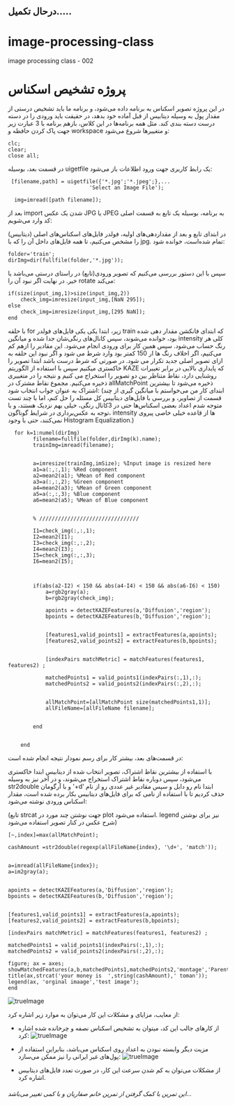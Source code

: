 ## درحال تکمیل.....
# image-processing-class
image processing class - 002

# پروژه تشخیص اسکناس
در این پروژه تصویر اسکناس به برنامه داده می‌شود، و برنامه ما باید تشخیص درستی از مقدار پول به وسیله دیتابیس از قبل آماده خود بدهد، در حقیقت باید ورودی را در دسته درست دسته بندی کند.
مثل همه برنامه‌ها در این کلاس، بازهم برنامه با 3 عبارت زیر جهت پاک کردن حافظه و workspace و متغییرها شروع می‌شود:
```
clc;
clear;
close all;
```
در قسمت بعد، بوسیله uigetfile یک رابط کاربری جهت ورود اطلاعات  باز می‌شود:
```
 [filename,path] = uigetfile({'*.jpg';'*.jpeg';},...
                          'Select an Image File');

  img=imread([path filename]);
```

بعد از import شدن یک عکس JPG یا JPEG به برنامه، بوسیله یک تابع به قسمت اصلی کد وارد می‌شویم:

در ابتدای تابع و بعد از مقدار‌دهی‌های اولیه‌، فولدر فایل‌های اسکناس‌های اصلی (دیتابیس) را مشخص می‌کنیم، تا همه فایل‌های داخل آن را که با jpg. تمام شده‌است، خوانده شود:
```
folder='train';
dirImg=dir(fullfile(folder,'*.jpg'));
```
 سپس با این دستور بررسی می‌کنیم که تصویر ورودی(تابع) در راستای درستی می‌باشد یا خیر. در نهایت اگر نبود آن را rotate می‌کند:
```
if(size(input_img,1)>size(input_img,2))
    check_img=imresize(input_img,[NaN 295]);   
else
    check_img=imresize(input_img,[295 NaN]);
end
```
با حلقه for زیر، ابتدا یکی یکی فایل‌های فولدر train که ابتدای فانکشن مقدار دهی شده بود، خوانده می‌شوند، سپس کانال‌های رنگی‌شان جدا شده و میانگین intensity کلی هر رنگ حساب می‌شود. سپس همین کار برای ورودی انجام می‌شود. این مقادیر را ازهم کم می‌کنیم، اگر اخلاف رنگ ها ار 150 کمتر بود وارد شرط می شود و اگر نبود این حلقه به ازای تصویر اصلی جدید تکرار می شود. در صورتی که شرط درست باشد ابتدا تصویر را خاکستری میکنیم سپس با استفاده از الگوریتم KAZE که پایداری بالایی در برابر تغییرات روشنایی دارد، نقاط متناظر بین دو تصویر را استخراج می کنیم و نتیجه را در متغییری ذخیره می‌کنیم. مجموع نقاط مشترک در allMatchPoint ذخیره می‌شود تا بیشترین اشتراک به عنوان جواب انتخاب شود:
 (ابتدای کار من می‌خواستم با میانگین گیری از چند قسمت از تصاویر، و بررسی با فایل‌های دیتابیس کل مسئله را حل کنم، اما با چند تست متوجه شدم اعداد بعضی اسکناس‌ها حتی در 3کانال رنگی، خیلی بهم نزدیک هستند، و با توجه به عکس‌برداری در شرایط گوناگون، intensity ها از قاعده خیلی خاصی پیروی نمی‌کنند، حتی با وجود Histogram Equalization.)



```
  for k=1:numel(dirImg)
        filename=fullfile(folder,dirImg(k).name);
        trainImg=imread(filename);

        
        a=imresize(trainImg,imSize); %Input image is resized here
        a1=a(:,:,1); %Red component
        a2=mean2(a1); %Mean of Red component
        a3=a(:,:,2); %Green component
        a4=mean2(a3); %Mean of Green component
        a5=a(:,:,3); %Blue component
        a6=mean2(a5); %Mean of Blue component
        
        
        % ////////////////////////////////
        
        I1=check_img(:,:,1);
        I2=mean2(I1);
        I3=check_img(:,:,2);
        I4=mean2(I3);
        I5=check_img(:,:,3);
        I6=mean2(I5);
        
                
        
        if(abs(a2-I2) < 150 && abs(a4-I4) < 150 && abs(a6-I6) < 150)   
            a=rgb2gray(a);
            b=rgb2gray(check_img);
            
            apoints = detectKAZEFeatures(a,'Diffusion','region');
            bpoints = detectKAZEFeatures(b,'Diffusion','region');
            
            
            [features1,valid_points1] = extractFeatures(a,apoints);
            [features2,valid_points2] = extractFeatures(b,bpoints);
            
            
            [indexPairs matchMetric] = matchFeatures(features1, features2) ;
            
            matchedPoints1 = valid_points1(indexPairs(:,1),:);
            matchedPoints2 = valid_points2(indexPairs(:,2),:);
            
            
            allMatchPoint=[allMatchPoint size(matchedPoints1,1)];
            allFileName=[allFileName filename];
            
            
        end
        
        
    end
```
در قسمت‌های بعد، بیشتر کار برای رسم نمودار نتیجه انجام شده است:

با استفاده از بیشترین نقاط اشتراک، تصویر انتخاب شده از دیتابیس ابتدا خاکستری می‌شود، سپس دوباره نقاط اشتراک استخراج می‌شوند، و در آخر نیز به وسیله str2double و با آرگومان '+d\' ابتدا نام رو دابل و سپس مقادیر غیر عددی رو از نام حذف کردیم تا با استفاده از نامی که برای فایل‌های دیتابیس بکار برده شده است، مقدار اسکناس ورودی نوشته می‌شود:
 
(تابع strcat جهت نوشتن چند مورد در plot استفاده می‌شود. legend نیز برای نوشتن شرح عکس در کنار تصویر استفاده می‌شود) 


```
[~,index]=max(allMatchPoint);

cashAmount =str2double(regexp(allFileName{index}, '\d+', 'match'));


a=imread(allFileName{index});
a=im2gray(a);


apoints = detectKAZEFeatures(a,'Diffusion','region');
bpoints = detectKAZEFeatures(b,'Diffusion','region');


[features1,valid_points1] = extractFeatures(a,apoints);
[features2,valid_points2] = extractFeatures(b,bpoints);

[indexPairs matchMetric] = matchFeatures(features1, features2) ;

matchedPoints1 = valid_points1(indexPairs(:,1),:);
matchedPoints2 = valid_points2(indexPairs(:,2),:);

figure; ax = axes;
showMatchedFeatures(a,b,matchedPoints1,matchedPoints2,'montage','Parent',ax);
title(ax,strcat('your money is  ',string(cashAmount),' toman'));
legend(ax, 'orginal imaage','test image');  
end
```
![trueImage](https://github.com/semnan-university-ai/image-processing-class-002/blob/main/project/msg67/true.jpg)



از معایب، مزایای و مشکلات این کار می‌توان به موارد زیر اشاره کرد:

- از کارهای جالب این کد، میتوان به تشخیص اسکناس نصفه و چرخانده شده اشاره کرد:
![trueImage](https://github.com/semnan-university-ai/image-processing-class-002/blob/main/project/msg67/rotateAndHalf.jpg)

- مزیت دیگر وابسته نبودن به اعداد روی اسکناس می‌باشد، بنابراین استفاده از پول‌های غیر ایرانی را نیز ممکن می‌سازد:
![trueImage](https://github.com/semnan-university-ai/image-processing-class-002/blob/main/project/msg67/dollar.jpg) 

- از مشکلات می‌توان به کم شدن سرعت این کار، در صورت تعدد فایل‌های دیتابیس اشاره کرد.


###### *این تمرین با کمک گرفتن از تمرین خانم صفاریان و با کمی تغییر می‌باشد...*
